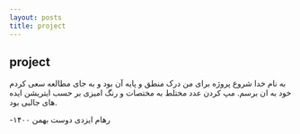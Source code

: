```yaml
---
layout: posts
title: project
---
```

## project
به نام خدا
شروع پروژه برای من درک منطق و پایه آن بود و به جای مطالعه سعی کردم خود به ان برسم. مپ کردن عدد مختلط به مختصات و رنگ امیزی بر حسب ایتریشن ایده های جالبی بود.









-رهام ایزدی دوست 
بهمن ۱۴۰۰
